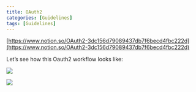 ```yaml
---
title: OAuth2
categories: [Guidelines]
tags: [Guidelines]
---
```


[https://www.notion.so/OAuth2-3dc156d79089437db7f6becd4fbc222d](https://www.notion.so/OAuth2-3dc156d79089437db7f6becd4fbc222d)


Let’s see how this Oauth2 workflow looks like:


![](https://prod-files-secure.s3.us-west-2.amazonaws.com/9960fb2a-b75e-4bea-a8f9-b00925db1215/3bce41e0-99e8-4ebd-9701-e2bc9cbb79a2/Untitled.png?X-Amz-Algorithm=AWS4-HMAC-SHA256&X-Amz-Content-Sha256=UNSIGNED-PAYLOAD&X-Amz-Credential=ASIAZI2LB466WVMOBQ2O%2F20250131%2Fus-west-2%2Fs3%2Faws4_request&X-Amz-Date=20250131T202032Z&X-Amz-Expires=3600&X-Amz-Security-Token=IQoJb3JpZ2luX2VjELz%2F%2F%2F%2F%2F%2F%2F%2F%2F%2FwEaCXVzLXdlc3QtMiJIMEYCIQDlE754Vcz1mJQVoCpOSf3zW1bVLDujIhPe0tk0T36PXgIhAOqVZeHM5EEMMaJMwzpH828QmH5M26BHW5Ii4DOtn1fLKogECMX%2F%2F%2F%2F%2F%2F%2F%2F%2F%2FwEQABoMNjM3NDIzMTgzODA1IgzdZK7xq8M8dT7cuuEq3AN9zzTnLk9LOrnpfEHBCuWLPfycSvmrIr3Uhnl75YSrk1oNDzinkivhJBvQbegLm0S7yle2Ngxh6moFqTjagckOFfWJ6xfj5p2x0npgEeVRmpTWE4kSFovteLFIg%2B5cd4XnFp6RKv2S%2FjAg%2F7%2FQOSGRK3qcuHAcbp1B3pZ4lU4JJQJ9FgXEwFDHNqdtT6ilT%2FM9eBeK0ZpxprWUioMO8ajAgv%2FsS5xK%2F1BieBSTQWY8A7IIra%2BKrd41WQw9X2y%2BS407c8HoHQ3DBHa4lYrgfyGws1hLWcD9KzehqO1xhHS9wLK3S5mwGwfk%2BxDbPIFD8TVOmK9QWuaN22LtxRRvBxGyDLf4TNmN6ONc4L%2Bip4RGszSt7cUMmYrVY5vJOEfYmHdTtX37JHCHi5Hw8O5CrwUnjGeIbZ79BNctFxggmbj3KD3xveXGGgoP5zMDRat1n8Fl5o8DhnsKJDod1ksN27WzDWZiMb8FOWjwfoURFs1i5P8pBrAJhYqyjnYbk4b%2FG0JpECtl%2FQG6dXELQ%2BVwqpj%2FktLkgDYyKukOkWjYVLn2JZygKplpARdr%2FqR17%2BJfS4ebO1PDvpWrrm129DRyAgOwnCGpdeG%2FYJT299XuT3Byz9%2Bpj%2BNr5gtk%2BfsNPjDl3fS8BjqkAVsjRD2FDzbjLHH%2FPEvvLgNirpZUMEpQFQH6iBesGjvjUMfHYUUtDB6D%2F9l7Yr%2Bdj%2FZendyesP9IcjkFeVH%2FaJ7etpdLkcITS0B2GydIT4iKtYc%2FoNqlgCsgCe42YUMs%2BrTgeda6S0gNT7LZOJBfcjtg8Kj%2FkFVuL8NjZTa6M%2Fjlz0hXc1zxljjiITUq3MkALUL%2BvnZHW%2F3uOUo9r8wJnJYUi2wo&X-Amz-Signature=08f34c200d1ec26b0da07f82613d63fae8be8a2f73a5fe6efca3be7386123613&X-Amz-SignedHeaders=host&x-id=GetObject)


![](https://prod-files-secure.s3.us-west-2.amazonaws.com/9960fb2a-b75e-4bea-a8f9-b00925db1215/27d32b66-de43-41de-80f7-7edb81d1190f/Untitled.png?X-Amz-Algorithm=AWS4-HMAC-SHA256&X-Amz-Content-Sha256=UNSIGNED-PAYLOAD&X-Amz-Credential=ASIAZI2LB466WVMOBQ2O%2F20250131%2Fus-west-2%2Fs3%2Faws4_request&X-Amz-Date=20250131T202032Z&X-Amz-Expires=3600&X-Amz-Security-Token=IQoJb3JpZ2luX2VjELz%2F%2F%2F%2F%2F%2F%2F%2F%2F%2FwEaCXVzLXdlc3QtMiJIMEYCIQDlE754Vcz1mJQVoCpOSf3zW1bVLDujIhPe0tk0T36PXgIhAOqVZeHM5EEMMaJMwzpH828QmH5M26BHW5Ii4DOtn1fLKogECMX%2F%2F%2F%2F%2F%2F%2F%2F%2F%2FwEQABoMNjM3NDIzMTgzODA1IgzdZK7xq8M8dT7cuuEq3AN9zzTnLk9LOrnpfEHBCuWLPfycSvmrIr3Uhnl75YSrk1oNDzinkivhJBvQbegLm0S7yle2Ngxh6moFqTjagckOFfWJ6xfj5p2x0npgEeVRmpTWE4kSFovteLFIg%2B5cd4XnFp6RKv2S%2FjAg%2F7%2FQOSGRK3qcuHAcbp1B3pZ4lU4JJQJ9FgXEwFDHNqdtT6ilT%2FM9eBeK0ZpxprWUioMO8ajAgv%2FsS5xK%2F1BieBSTQWY8A7IIra%2BKrd41WQw9X2y%2BS407c8HoHQ3DBHa4lYrgfyGws1hLWcD9KzehqO1xhHS9wLK3S5mwGwfk%2BxDbPIFD8TVOmK9QWuaN22LtxRRvBxGyDLf4TNmN6ONc4L%2Bip4RGszSt7cUMmYrVY5vJOEfYmHdTtX37JHCHi5Hw8O5CrwUnjGeIbZ79BNctFxggmbj3KD3xveXGGgoP5zMDRat1n8Fl5o8DhnsKJDod1ksN27WzDWZiMb8FOWjwfoURFs1i5P8pBrAJhYqyjnYbk4b%2FG0JpECtl%2FQG6dXELQ%2BVwqpj%2FktLkgDYyKukOkWjYVLn2JZygKplpARdr%2FqR17%2BJfS4ebO1PDvpWrrm129DRyAgOwnCGpdeG%2FYJT299XuT3Byz9%2Bpj%2BNr5gtk%2BfsNPjDl3fS8BjqkAVsjRD2FDzbjLHH%2FPEvvLgNirpZUMEpQFQH6iBesGjvjUMfHYUUtDB6D%2F9l7Yr%2Bdj%2FZendyesP9IcjkFeVH%2FaJ7etpdLkcITS0B2GydIT4iKtYc%2FoNqlgCsgCe42YUMs%2BrTgeda6S0gNT7LZOJBfcjtg8Kj%2FkFVuL8NjZTa6M%2Fjlz0hXc1zxljjiITUq3MkALUL%2BvnZHW%2F3uOUo9r8wJnJYUi2wo&X-Amz-Signature=cec8799f3c7c04f00eedc82a93ae020cadf299a65723e3888e9f82c1b70704bd&X-Amz-SignedHeaders=host&x-id=GetObject)

